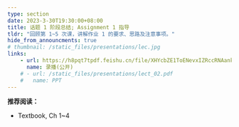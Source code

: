 ```yaml
---
type: section
date: 2023-3-30T19:30:00+08:00
title: 话题 1 阶段总结; Assignment 1 指导
tldr: "回顾第 1~5 次课，讲解作业 1 的要求、思路及注意事项。"
hide_from_announcments: true
# thumbnail: /static_files/presentations/lec.jpg
links:
    - url: https://h8pqt7tpdf.feishu.cn/file/XHYcbZE1ToENevxIZRccRNAankb
      name: 录播(公开)
    # - url: /static_files/presentations/lect_02.pdf
    #   name: PPT
---
```


**推荐阅读：**

- Textbook, Ch 1~4
